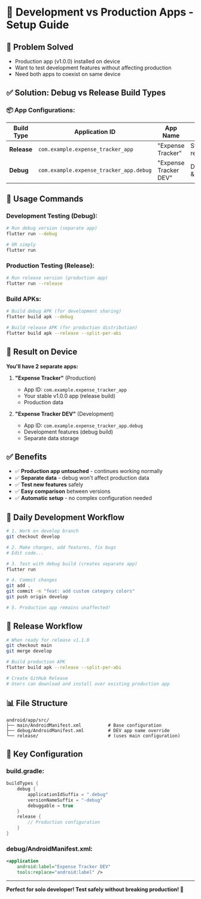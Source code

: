 # 📱 Development vs Production Apps - Setup Guide

## 🎯 Problem Solved
- Production app (v1.0.0) installed on device
- Want to test development features without affecting production
- Need both apps to coexist on same device

## ✅ Solution: Debug vs Release Build Types

### **📦 App Configurations:**

| Build Type | Application ID | App Name | Purpose |
|------------|---------------|----------|---------|
| **Release** | `com.example.expense_tracker_app` | "Expense Tracker" | Stable releases |
| **Debug** | `com.example.expense_tracker_app.debug` | "Expense Tracker DEV" | Development & testing |

## 🚀 Usage Commands

### **Development Testing (Debug):**
```bash
# Run debug version (separate app)
flutter run --debug

# OR simply
flutter run
```

### **Production Testing (Release):**
```bash
# Run release version (production app)
flutter run --release
```

### **Build APKs:**
```bash
# Build debug APK (for development sharing)
flutter build apk --debug

# Build release APK (for production distribution)
flutter build apk --release --split-per-abi
```

## 📱 Result on Device

**You'll have 2 separate apps:**

1. **"Expense Tracker"** (Production)
   - App ID: `com.example.expense_tracker_app`
   - Your stable v1.0.0 app (release build)
   - Production data

2. **"Expense Tracker DEV"** (Development)
   - App ID: `com.example.expense_tracker_app.debug`
   - Development features (debug build)
   - Separate data storage

## ✅ Benefits

- ✅ **Production app untouched** - continues working normally
- ✅ **Separate data** - debug won't affect production data
- ✅ **Test new features** safely
- ✅ **Easy comparison** between versions
- ✅ **Automatic setup** - no complex configuration needed

## 🔄 Daily Development Workflow

```bash
# 1. Work on develop branch
git checkout develop

# 2. Make changes, add features, fix bugs
# Edit code...

# 3. Test with debug build (creates separate app)
flutter run

# 4. Commit changes
git add .
git commit -m "feat: add custom category colors"
git push origin develop

# 5. Production app remains unaffected!
```

## 🚀 Release Workflow

```bash
# When ready for release v1.1.0
git checkout main
git merge develop

# Build production APK
flutter build apk --release --split-per-abi

# Create GitHub Release
# Users can download and install over existing production app
```

## 📊 File Structure

```
android/app/src/
├── main/AndroidManifest.xml          # Base configuration
├── debug/AndroidManifest.xml         # DEV app name override
└── release/                          # (uses main configuration)
```

## 🎯 Key Configuration

### **build.gradle:**
```gradle
buildTypes {
    debug {
        applicationIdSuffix = ".debug"
        versionNameSuffix = "-debug"
        debuggable = true
    }
    release {
        // Production configuration
    }
}
```

### **debug/AndroidManifest.xml:**
```xml
<application
    android:label="Expense Tracker DEV"
    tools:replace="android:label" />
```

---
**Perfect for solo developer! Test safely without breaking production! 🎉**
